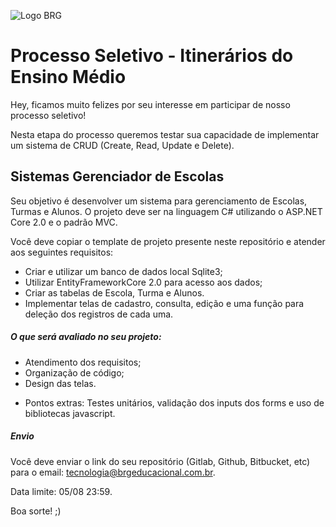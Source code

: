 ![Logo BRG](https://image.ibb.co/isVc3o/image.png)

# Processo Seletivo - Itinerários do Ensino Médio

Hey, ficamos muito felizes por seu interesse em participar de nosso processo seletivo!

Nesta etapa do processo queremos testar sua capacidade de implementar um sistema de CRUD (Create, Read, Update e Delete).


## Sistemas Gerenciador de Escolas

Seu objetivo é desenvolver um sistema para gerenciamento de Escolas, Turmas e Alunos. O projeto deve ser na linguagem C# utilizando o ASP.NET Core 2.0 e o padrão MVC.

Você deve copiar o template de projeto presente neste repositório e atender aos seguintes requisitos:
  - Criar e utilizar um banco de dados local Sqlite3;
  - Utilizar EntityFrameworkCore 2.0 para acesso aos dados;
  - Criar as tabelas de Escola, Turma e Alunos.
  - Implementar telas de cadastro, consulta, edição e uma função para deleção dos registros de cada uma.

##### O que será avaliado no seu projeto:
  - Atendimento dos requisitos;
  - Organização de código;
  - Design das telas.

* Pontos extras: Testes unitários, validação dos inputs dos forms e uso de bibliotecas javascript. 

##### Envio 

Você deve enviar o link do seu repositório (Gitlab, Github, Bitbucket, etc) para o email: tecnologia@brgeducacional.com.br.

Data limite: 05/08 23:59.

Boa sorte! ;)
